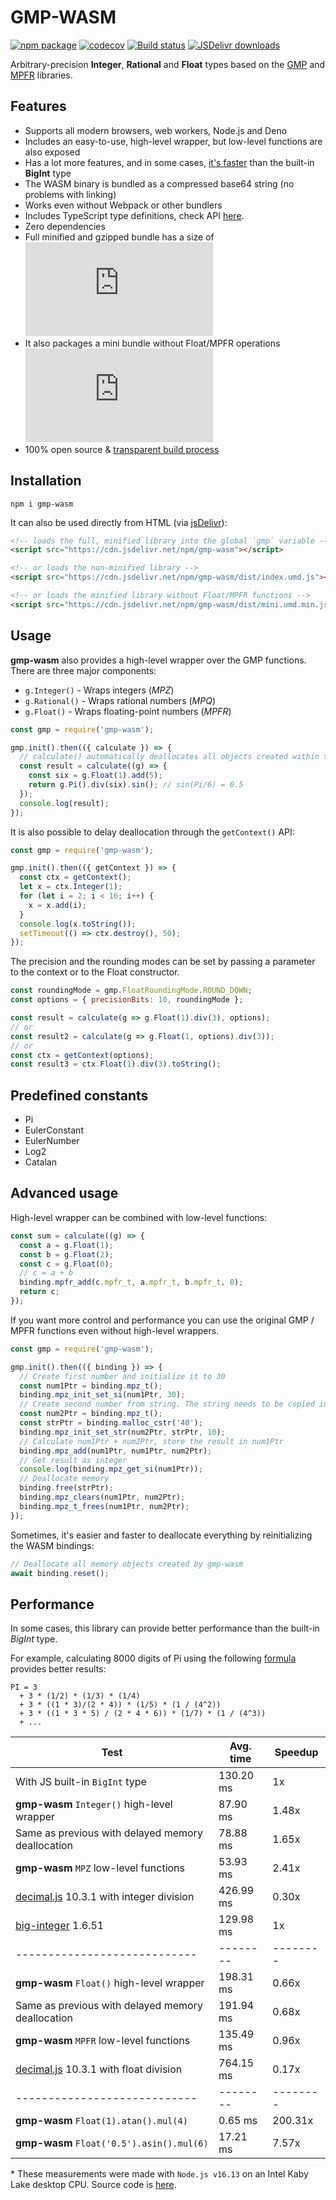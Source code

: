 # GMP-WASM

[![npm package](https://img.shields.io/npm/v/gmp-wasm.svg)](http://npmjs.org/package/gmp-wasm)
[![codecov](https://codecov.io/gh/Daninet/gmp-wasm/branch/master/graph/badge.svg)](https://codecov.io/gh/Daninet/gmp-wasm)
[![Build status](https://github.com/Daninet/gmp-wasm/workflows/Build/badge.svg?branch=master)](https://github.com/Daninet/gmp-wasm/actions)
[![JSDelivr downloads](https://data.jsdelivr.com/v1/package/npm/gmp-wasm/badge)](https://www.jsdelivr.com/package/npm/gmp-wasm)

Arbitrary-precision **Integer**, **Rational** and **Float** types based on the [GMP](https://gmplib.org/) and [MPFR](https://www.mpfr.org/) libraries.

## Features

- Supports all modern browsers, web workers, Node.js and Deno
- Includes an easy-to-use, high-level wrapper, but low-level functions are also exposed
- Has a lot more features, and in some cases, [it's faster](#performance) than the built-in **BigInt** type
- The WASM binary is bundled as a compressed base64 string (no problems with linking)
- Works even without Webpack or other bundlers
- Includes TypeScript type definitions, check API [here](https://daninet.github.io/gmp-wasm).
- Zero dependencies
- Full minified and gzipped bundle has a size of ![Bundle size](https://img.badgesize.io/Daninet/gmp-wasm/binaries/index.umd.min.js?compression=gzip&label=minzipped%20size)
- It also packages a mini bundle without Float/MPFR operations ![Bundle size](https://img.badgesize.io/Daninet/gmp-wasm/binaries/mini.umd.min.js?compression=gzip&label=minzipped%20size)
- 100% open source & [transparent build process](https://github.com/Daninet/gmp-wasm/actions)

## Installation

```
npm i gmp-wasm
```

It can also be used directly from HTML (via [jsDelivr](https://www.jsdelivr.com/package/npm/gmp-wasm)):

```html
<!-- loads the full, minified library into the global `gmp` variable -->
<script src="https://cdn.jsdelivr.net/npm/gmp-wasm"></script>

<!-- or loads the non-minified library -->
<script src="https://cdn.jsdelivr.net/npm/gmp-wasm/dist/index.umd.js"></script>

<!-- or loads the minified library without Float/MPFR functions -->
<script src="https://cdn.jsdelivr.net/npm/gmp-wasm/dist/mini.umd.min.js"></script>
```

## Usage

**gmp-wasm** also provides a high-level wrapper over the GMP functions. There are three major components:
- `g.Integer()` - Wraps integers (*MPZ*)
- `g.Rational()` - Wraps rational numbers (*MPQ*)
- `g.Float()` - Wraps floating-point numbers (*MPFR*)

```js
const gmp = require('gmp-wasm');

gmp.init().then(({ calculate }) => {
  // calculate() automatically deallocates all objects created within the callback function
  const result = calculate((g) => {
    const six = g.Float(1).add(5);
    return g.Pi().div(six).sin(); // sin(Pi/6) = 0.5
  });
  console.log(result);
});
```

It is also possible to delay deallocation through the `getContext()` API:

```js
const gmp = require('gmp-wasm');

gmp.init().then(({ getContext }) => {
  const ctx = getContext();
  let x = ctx.Integer(1);
  for (let i = 2; i < 16; i++) {
    x = x.add(i);
  }
  console.log(x.toString());
  setTimeout(() => ctx.destroy(), 50);
});
```

The precision and the rounding modes can be set by passing a parameter to the context or to the Float constructor.

```js
const roundingMode = gmp.FloatRoundingMode.ROUND_DOWN;
const options = { precisionBits: 10, roundingMode };

const result = calculate(g => g.Float(1).div(3), options);
// or
const result2 = calculate(g => g.Float(1, options).div(3));
// or
const ctx = getContext(options);
const result3 = ctx.Float(1).div(3).toString();
```

## Predefined constants

- Pi
- EulerConstant
- EulerNumber
- Log2
- Catalan

## Advanced usage

High-level wrapper can be combined with low-level functions:

```js
const sum = calculate((g) => {
  const a = g.Float(1);
  const b = g.Float(2);
  const c = g.Float(0);
  // c = a + b
  binding.mpfr_add(c.mpfr_t, a.mpfr_t, b.mpfr_t, 0);
  return c;
});
```

If you want more control and performance you can use the original GMP / MPFR functions even without high-level wrappers.

```js
const gmp = require('gmp-wasm');

gmp.init().then(({ binding }) => {
  // Create first number and initialize it to 30
  const num1Ptr = binding.mpz_t();
  binding.mpz_init_set_si(num1Ptr, 30);
  // Create second number from string. The string needs to be copied into WASM memory
  const num2Ptr = binding.mpz_t();
  const strPtr = binding.malloc_cstr('40');
  binding.mpz_init_set_str(num2Ptr, strPtr, 10);
  // Calculate num1Ptr + num2Ptr, store the result in num1Ptr
  binding.mpz_add(num1Ptr, num1Ptr, num2Ptr);
  // Get result as integer
  console.log(binding.mpz_get_si(num1Ptr));
  // Deallocate memory
  binding.free(strPtr);
  binding.mpz_clears(num1Ptr, num2Ptr);
  binding.mpz_t_frees(num1Ptr, num2Ptr);
});
```

Sometimes, it's easier and faster to deallocate everything by reinitializing the WASM bindings:
```js
// Deallocate all memory objects created by gmp-wasm
await binding.reset();
```

## Performance

In some cases, this library can provide better performance than the built-in *BigInt* type.

For example, calculating 8000 digits of Pi using the following [formula](http://ajennings.net/blog/a-million-digits-of-pi-in-9-lines-of-javascript.html) provides better results:

```
PI = 3
  + 3 * (1/2) * (1/3) * (1/4)
  + 3 * ((1 * 3)/(2 * 4)) * (1/5) * (1 / (4^2))
  + 3 * ((1 * 3 * 5) / (2 * 4 * 6)) * (1/7) * (1 / (4^3))
  + ...
```

| Test                                                                                | Avg. time | Speedup  |
|-------------------------------------------------------------------------------------|-----------|----------|
| With JS built-in `BigInt` type                                                      | 130.20 ms | 1x       |
| **gmp-wasm** `Integer()` high-level wrapper                                         | 87.90 ms  | 1.48x    |
| Same as previous with delayed memory deallocation                                   | 78.88 ms  | 1.65x    |
| **gmp-wasm** `MPZ` low-level functions                                              | 53.93 ms  | 2.41x    |
| [decimal.js](https://www.npmjs.com/package/decimal.js) 10.3.1 with integer division | 426.99 ms | 0.30x    |
| [big-integer](https://www.npmjs.com/package/big-integer) 1.6.51                     | 129.98 ms | 1x       |
| ----------------------------                                                        | --------  | -------- |
| **gmp-wasm** `Float()` high-level wrapper                                           | 198.31 ms | 0.66x    |
| Same as previous with delayed memory deallocation                                   | 191.94 ms | 0.68x    |
| **gmp-wasm** `MPFR` low-level functions                                             | 135.49 ms | 0.96x    |
| [decimal.js](https://www.npmjs.com/package/decimal.js) 10.3.1 with float division   | 764.15 ms | 0.17x    |
| ----------------------------                                                        | --------  | -------- |
| **gmp-wasm** `Float(1).atan().mul(4)`                                               | 0.65 ms   | 200.31x  |
| **gmp-wasm** `Float('0.5').asin().mul(6)`                                           | 17.21 ms  | 7.57x    |


\* These measurements were made with `Node.js v16.13` on an Intel Kaby Lake desktop CPU. Source code is [here](https://github.com/Daninet/gmp-wasm/blob/master/benchmark/calcpi.js).
